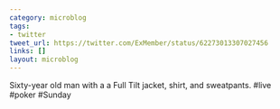 ```yaml
---
category: microblog
tags:
- twitter
tweet_url: https://twitter.com/ExMember/status/62273013307027456
links: []
layout: microblog
---
```

Sixty-year old man with a a Full Tilt jacket, shirt, and sweatpants. #live #poker #Sunday
